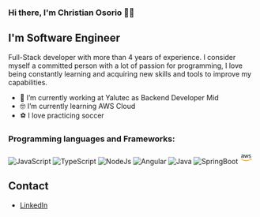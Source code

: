 ### Hi there, I'm Christian Osorio 👋🚀

## I'm Software Engineer

Full-Stack developer with more than 4 years of experience. I consider myself a committed person with a lot of passion for programming, I love being constantly learning and acquiring new
skills and tools to improve my capabilities.

- 🔭 I’m currently working at Yalutec as Backend Developer Mid
- 🤓 I’m currently learning AWS Cloud
- ⚽ I love practicing soccer

### Programming languages and Frameworks:

<div>
  <img src="https://cdn.iconscout.com/icon/free/png-512/javascript-2752148-2284965.png" alt="JavaScript" width="25" />
  <img src="https://cdn.iconscout.com/icon/free/png-256/typescript-1174965.png" alt="TypeScript" width="25" />
  <img src="https://cdn.iconscout.com/icon/free/png-512/node-js-1174925.png" alt="NodeJs" width="25" />
  <img src="https://cdn.iconscout.com/icon/free/png-512/angular-226066.png" alt="Angular" width="25" />
  <img src="https://cdn.iconscout.com/icon/free/png-512/java-43-569305.png" alt="Java" width="25" />
  <img src="https://www.vectorlogo.zone/logos/springio/springio-icon.svg" alt="SpringBoot" width="25" />
  <img src="https://raw.githubusercontent.com/github/explore/fbceb94436312b6dacde68d122a5b9c7d11f9524/topics/aws/aws.png" alt="AWS" width="25"/>
</div>

## Contact

- [LinkedIn](https://www.linkedin.com/in/christianosori0/)



<!--
**ccdosorio/ccdosorio** is a ✨ _special_ ✨ repository because its `README.md` (this file) appears on your GitHub profile.

Here are some ideas to get you started:

- 🔭 I’m currently working on ...
- 🌱 I’m currently learning ...
- 👯 I’m looking to collaborate on ...
- 🤔 I’m looking for help with ...
- 💬 Ask me about ...
- 📫 How to reach me: ...
- 😄 Pronouns: ...
- ⚡ Fun fact: ...
-->
